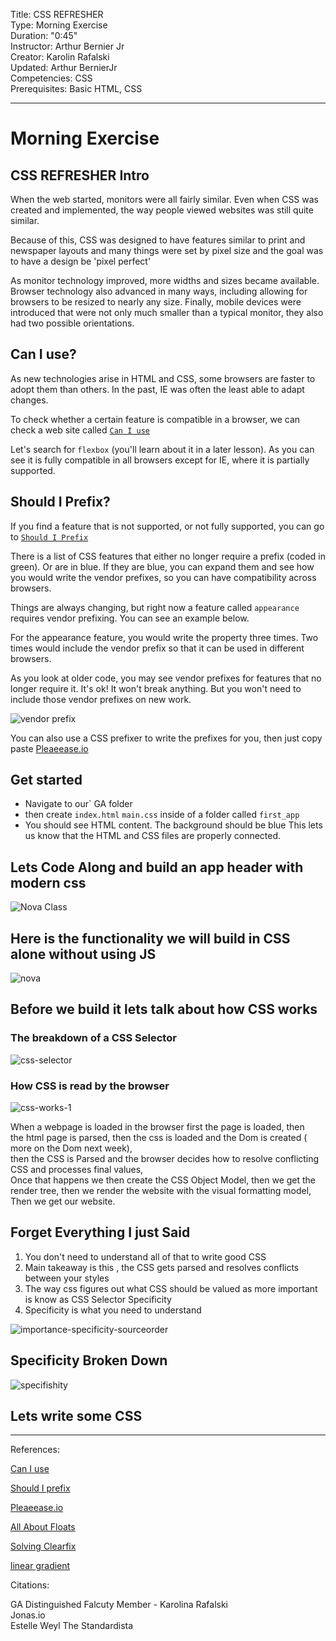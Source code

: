 
Title: CSS REFRESHER <br>
Type: Morning Exercise<br>
Duration: "0:45"<br>
Instructor: Arthur Bernier Jr<br>
Creator: Karolin Rafalski <br>
Updated: Arthur BernierJr <br>
Competencies: CSS <br>
Prerequisites: Basic HTML, CSS

---
# Morning Exercise

## CSS REFRESHER Intro


When the web started, monitors were all fairly similar. Even when CSS was created and implemented, the way people viewed websites was still quite similar.

Because of this, CSS was designed to have features similar to print and newspaper layouts and many things were set by pixel size and the goal was to have a design be 'pixel perfect'

As monitor technology improved, more widths and sizes became available. Browser technology also advanced in many ways, including allowing for browsers to be resized to nearly any size. Finally, mobile devices were introduced that were not only  much smaller than a typical monitor, they also had two possible orientations.

## Can I use?

As new technologies arise in HTML and CSS, some browsers are faster to adopt them than others. In the past, IE was often the least able to adapt changes.

To check whether a certain feature is compatible in a browser, we can check a web site called [`Can I use`](https://caniuse.com)

Let's search for `flexbox` (you'll learn about it in a later lesson). As you can see it is fully compatible in all browsers except for IE, where it is partially supported.  


## Should I Prefix?

If you find a feature that is not supported, or not fully supported, you can go to [`Should I Prefix`](http://shouldiprefix.com/)

There is a list of CSS features that either no longer require a prefix (coded in green). Or are in blue. If they are blue, you can expand them and see how you would write the vendor prefixes, so you can have compatibility across browsers.

Things are always changing, but right now a feature called `appearance` requires vendor prefixing. You can see an example below.

For the appearance feature, you would write the property three times. Two times would include the vendor prefix so that it can be used in different browsers.

As you look at older code, you may see vendor prefixes for features that no longer require it. It's ok! It won't break anything. But you won't need to include those vendor prefixes on new work.

![vendor prefix](https://i.imgur.com/OCHkMlT.png)

You can also use a CSS prefixer to write the prefixes for you, then just copy paste [Pleaeease.io](http://pleeease.io/play/)

## Get started

- Navigate to our` GA folder
- then create `index.html` `main.css` inside of a folder called `first_app` 
- You should see HTML content. The background should be blue This lets us know that the HTML and CSS files are properly connected.

## Lets Code Along and build an app header with modern css
![Nova Class](https://media.git.generalassemb.ly/user/15881/files/a0ac2400-7e79-11ea-995f-67579d61e562)


## Here is the functionality we will build in CSS alone without using JS
![nova](https://media.git.generalassemb.ly/user/15881/files/21b9ea00-7e7f-11ea-9644-e2f796d17605)

## Before we build it lets talk about how CSS works

### The breakdown of a CSS Selector

![css-selector](https://media.git.generalassemb.ly/user/15881/files/d3651500-7e97-11ea-8931-de69a2b6003c)

### How CSS is read by the browser
![css-works-1](https://media.git.generalassemb.ly/user/15881/files/c9431680-7e97-11ea-8a3c-4b96c1d8e1f2)

When a webpage is loaded in the browser first the page is loaded, then <br>
the html page is parsed, then the css is loaded and the Dom is created ( more on the Dom next week),<br> 
then the CSS is Parsed and the browser decides how to resolve conflicting CSS and processes final values, <br>
Once that happens we then create the CSS Object Model, then we get the render tree, then we render the website with the visual formatting model, <br>
Then we get our website.

## Forget Everything I just Said
1. You don't need to understand all of that to write good CSS
1. Main takeaway is this , the CSS gets parsed and resolves conflicts between your styles
1. The way css figures out what CSS should be valued as more important is know as CSS Selector Specificity
1. Specificity is what you need to understand

![importance-specificity-sourceorder](https://media.git.generalassemb.ly/user/15881/files/ccd69d80-7e97-11ea-8762-f23952dd1fec)



## Specificity Broken Down
![specifishity](https://media.git.generalassemb.ly/user/15881/files/cfd18e00-7e97-11ea-8f5e-a38930f30cf5)


## Lets write some CSS


----------------------------------

References:

[Can I use](https://caniuse.com/)

[Should I prefix](http://shouldiprefix.com/)

[Pleaeease.io](http://pleeease.io/play/)

[All About Floats](https://css-tricks.com/all-about-floats/)

[Solving Clearfix](https://css-tricks.com/snippets/css/clear-fix/)

[linear gradient](https://developer.mozilla.org/en-US/docs/Web/CSS/linear-gradient)

Citations:

GA Distinguished Falcuty Member - Karolina Rafalski<br>
Jonas.io <br>
Estelle Weyl The Standardista <br>

